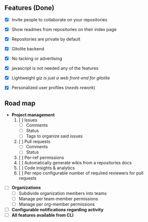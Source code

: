 ## Features (Done)

* [x] Invite people to collaborate on your repositories
* [x] Show readmes from repositories on their index page
* [x] Repositories are private by default
* [x] Gitolite backend
* [x] No tacking or advertising
* [x] javascript is not needed any of the features
* [x] Lightweight _giz is just a web front-end for gitolite_
* [x] Personalized user profiles (_needs rework_)


## Road map

* **Project management**
  1. [ ] Issues
     - [ ] Comments
     - [ ] Status
     - [ ] Tags to organize said issues
  2. [ ] Pull requests
     - [ ] Comments
     - [ ] Status
  3. [ ] Per-ref permissions
  4. [ ] Automatically generate wikis from a repositories docs
  5. [ ] Code insights & analytics
  6. [ ] Per repo configurable number of required reviewers for pull requests
* [ ] **Organizations**
  + [ ] Subdivide organization members into teams
  + [ ] Manage per team-member permissions
  + [ ] Manage per org-member permissions
* [ ] **Configurable notifications regarding activity**
* [ ] **All features available from CLI**
